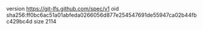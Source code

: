 version https://git-lfs.github.com/spec/v1
oid sha256:ff0bc6ac51a01abfeda0266056d877e254547691de55947ca02b44fbc429bc4d
size 2114
